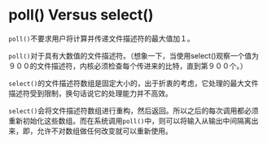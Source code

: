 # poll() Versus select()

`poll()`不要求用户将计算并传递文件描述符的最大值加１。

`poll()`对于具有大数值的文件描述符。（想象一下，当使用select()观察一个值为９００的文件描述符，内核必须检查每个传进来的比特，直到第９００个。）

`select()`的文件描述符数组是固定大小的，出于折衷的考虑，它处理的最大文件描述符受到限制，换句话说它的处理能力并不高效。

`select()`会将文件描述符数组进行重构，然后返回。所以之后的每次调用都必须重新初始化这些数组。而在系统调用`poll()`中，则可以将输入从输出中间隔离出来，即，允许不对数组做任何改变就可以重新使用。
